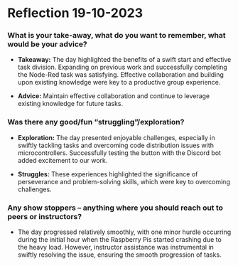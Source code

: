 # Reflection 19-10-2023

### What is your take-away, what do you want to remember, what would be your advice?

- **Takeaway:** The day highlighted the benefits of a swift start and effective task division. Expanding on previous work and successfully completing the Node-Red task was satisfying. Effective collaboration and building upon existing knowledge were key to a productive group experience.

- **Advice:** Maintain effective collaboration and continue to leverage existing knowledge for future tasks.

### Was there any good/fun “struggling”/exploration?

- **Exploration:** The day presented enjoyable challenges, especially in swiftly tackling tasks and overcoming code distribution issues with microcontrollers. Successfully testing the button with the Discord bot added excitement to our work.

- **Struggles:** These experiences highlighted the significance of perseverance and problem-solving skills, which were key to overcoming challenges.

### Any show stoppers – anything where you should reach out to peers or instructors?

- The day progressed relatively smoothly, with one minor hurdle occurring during the initial hour when the Raspberry Pis started crashing due to the heavy load. However, instructor assistance was instrumental in swiftly resolving the issue, ensuring the smooth progression of tasks.
